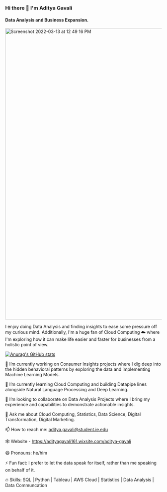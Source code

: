 ### Hi there 👋 I'm Aditya Gavali
#### Data Analysis and Business Expansion.

<img width="934" alt="Screenshot 2022-03-13 at 12 49 16 PM" src="https://user-images.githubusercontent.com/54794852/158058313-2a1886ee-bff4-4b4b-83ca-1aab388efe1e.png">

I enjoy doing Data Analysis and finding insights to ease some pressure off my curious mind. Additionally, I'm a huge fan of Cloud Computing ☁️ where I'm exploring how it can make life easier and faster for businesses from a holistic point of view.


[![Anurag's GitHub stats](https://github-readme-stats.vercel.app/api?username=aditya12997)](https://github.com/anuraghazra/github-readme-stats)

🔭 I’m currently working on Consumer Insights projects where I dig deep into the hidden behavioral patterns by exploring the data and implementing Machine Learning Models.

🌱 I’m currently learning Cloud Computing and building Datapipe lines alongside Natural Language Processing and Deep Learning.
 
👯 I’m looking to collaborate on Data Analysis Projects where I bring my experience and capabilities to demonstrate actionable insights.
 
💬 Ask me about Cloud Computing, Statistics, Data Science, Digital Transformation, Digital Marketing.
 
📫 How to reach me: aditya.gavali@student.ie.edu
 
 🕸 Website - https://adityagavali161.wixsite.com/aditya-gavali
 
😄 Pronouns: he/him
 
⚡ Fun fact: I prefer to let the data speak for itself, rather than me speaking on behalf of it.

🔥 Skills: 
    SQL |
    Python |
    Tableau |
    AWS Cloud |
    Statistics |
    Data Analysis  |
    Data Communcation 




